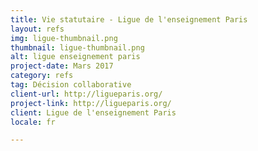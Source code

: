 ```yaml
---
title: Vie statutaire - Ligue de l'enseignement Paris
layout: refs
img: ligue-thumbnail.png
thumbnail: ligue-thumbnail.png
alt: ligue enseignement paris
project-date: Mars 2017
category: refs
tag: Décision collaborative
client-url: http://ligueparis.org/
project-link: http://ligueparis.org/
client: Ligue de l'enseignement Paris
locale: fr

---
```

